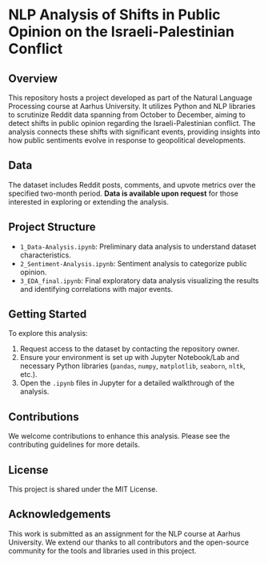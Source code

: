 # NLP Analysis of Shifts in Public Opinion on the Israeli-Palestinian Conflict

## Overview
This repository hosts a project developed as part of the Natural Language Processing course at Aarhus University. It utilizes Python and NLP libraries to scrutinize Reddit data spanning from October to December, aiming to detect shifts in public opinion regarding the Israeli-Palestinian conflict. The analysis connects these shifts with significant events, providing insights into how public sentiments evolve in response to geopolitical developments.

## Data
The dataset includes Reddit posts, comments, and upvote metrics over the specified two-month period. **Data is available upon request** for those interested in exploring or extending the analysis.

## Project Structure
- `1_Data-Analysis.ipynb`: Preliminary data analysis to understand dataset characteristics.
- `2_Sentiment-Analysis.ipynb`: Sentiment analysis to categorize public opinion.
- `3_EDA_final.ipynb`: Final exploratory data analysis visualizing the results and identifying correlations with major events.

## Getting Started
To explore this analysis:
1. Request access to the dataset by contacting the repository owner.
2. Ensure your environment is set up with Jupyter Notebook/Lab and necessary Python libraries (`pandas`, `numpy`, `matplotlib`, `seaborn`, `nltk`, etc.).
3. Open the `.ipynb` files in Jupyter for a detailed walkthrough of the analysis.

## Contributions
We welcome contributions to enhance this analysis. Please see the contributing guidelines for more details.

## License
This project is shared under the MIT License.

## Acknowledgements
This work is submitted as an assignment for the NLP course at Aarhus University. We extend our thanks to all contributors and the open-source community for the tools and libraries used in this project.
